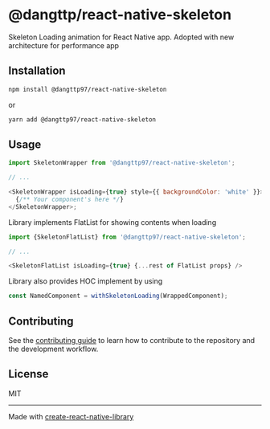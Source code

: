 # @dangttp/react-native-skeleton

Skeleton Loading animation for React Native app. Adopted with new architecture for performance app

## Installation

```sh
npm install @dangttp97/react-native-skeleton
```

or

```sh
yarn add @dangttp97/react-native-skeleton
```

## Usage

```js
import SkeletonWrapper from '@dangttp97/react-native-skeleton';

// ...

<SkeletonWrapper isLoading={true} style={{ backgroundColor: 'white' }}>
  {/** Your component's here */}
</SkeletonWrapper>;
```

Library implements FlatList for showing contents when loading

```js
import {SkeletonFlatList} from '@dangttp97/react-native-skeleton';

// ...

<SkeletonFlatList isLoading={true} {...rest of FlatList props} />

```

Library also provides HOC implement by using

```js
const NamedComponent = withSkeletonLoading(WrappedComponent);
```

## Contributing

See the [contributing guide](CONTRIBUTING.md) to learn how to contribute to the repository and the development workflow.

## License

MIT

---

Made with [create-react-native-library](https://github.com/callstack/react-native-builder-bob)
